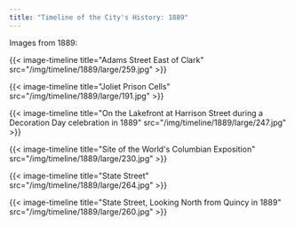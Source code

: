 ```yaml
---
title: "Timeline of the City's History: 1889"
---
```

Images from 1889:

{{< image-timeline title="Adams Street East of Clark" src="/img/timeline/1889/large/259.jpg" >}}

{{< image-timeline title="Joliet Prison Cells" src="/img/timeline/1889/large/191.jpg" >}}

{{< image-timeline title="On the Lakefront at Harrison Street during a Decoration Day celebration in 1889" src="/img/timeline/1889/large/247.jpg" >}}

{{< image-timeline title="Site of the World's Columbian Exposition" src="/img/timeline/1889/large/230.jpg" >}}

{{< image-timeline title="State Street" src="/img/timeline/1889/large/264.jpg" >}}

{{< image-timeline title="State Street, Looking North from Quincy in 1889" src="/img/timeline/1889/large/260.jpg" >}}